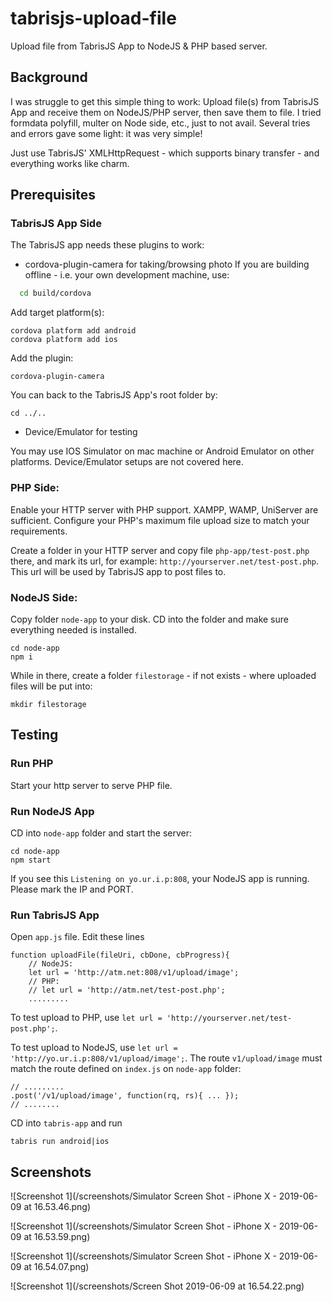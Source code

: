 # tabrisjs-upload-file
Upload file from TabrisJS App to NodeJS &amp; PHP based server.

## Background

I was struggle to get this simple thing to work: Upload file(s) from TabrisJS App and receive them on NodeJS/PHP server, then save them to file. I tried formdata polyfill, multer on Node side, etc., just to not avail. Several tries and errors gave some light: it was very simple!

Just use TabrisJS' XMLHttpRequest - which supports binary transfer - and everything works like charm.

## Prerequisites

### TabrisJS App Side

The TabrisJS app needs these plugins to work:

* cordova-plugin-camera for taking/browsing photo
If you are building offline - i.e. your own development machine, use:
``` bash
  cd build/cordova
```
Add target platform(s):
```
cordova platform add android
cordova platform add ios
```

Add the plugin:
```
cordova-plugin-camera
```

You can back to the TabrisJS App's root folder by:
```
cd ../..
```

* Device/Emulator for testing

You may use IOS Simulator on mac machine or Android Emulator on other platforms.
Device/Emulator setups are not covered here.

### PHP Side:

Enable your HTTP server with PHP support. XAMPP, WAMP, UniServer are sufficient. Configure your PHP's maximum file upload size to match your requirements.

Create a folder in your HTTP server and copy file `php-app/test-post.php` there, and mark its url, for example:
`http://yourserver.net/test-post.php`. This url will be used by TabrisJS app to post files to.

### NodeJS Side:

Copy folder `node-app` to your disk. CD into the folder and make sure everything needed is installed.
```
cd node-app
npm i
```

While in there, create a folder `filestorage` - if not exists - where uploaded files will be put into:
```
mkdir filestorage
```

## Testing

### Run PHP

Start your http server to serve PHP file.

### Run NodeJS App

CD into `node-app` folder and start the server:
```
cd node-app
npm start
```

If you see this `Listening on yo.ur.i.p:808`, your NodeJS app is running. Please mark the IP and PORT.

### Run TabrisJS App

Open `app.js` file. Edit these lines
```
function uploadFile(fileUri, cbDone, cbProgress){
    // NodeJS:
    let url = 'http://atm.net:808/v1/upload/image';
    // PHP:
    // let url = 'http://atm.net/test-post.php';
    .........
```

To test upload to PHP, use `let url = 'http://yourserver.net/test-post.php';`.

To test upload to NodeJS, use `let url = 'http://yo.ur.i.p:808/v1/upload/image';`. The route `v1/upload/image` must match the route defined on `index.js` on `node-app` folder:
```
// .........
.post('/v1/upload/image', function(rq, rs){ ... });
// ........
```


CD into `tabris-app` and run
```
tabris run android|ios
```

## Screenshots

![Screenshot 1](/screenshots/Simulator Screen Shot - iPhone X - 2019-06-09 at 16.53.46.png)

![Screenshot 1](/screenshots/Simulator Screen Shot - iPhone X - 2019-06-09 at 16.53.59.png)

![Screenshot 1](/screenshots/Simulator Screen Shot - iPhone X - 2019-06-09 at 16.54.07.png)

![Screenshot 1](/screenshots/Screen Shot 2019-06-09 at 16.54.22.png)
